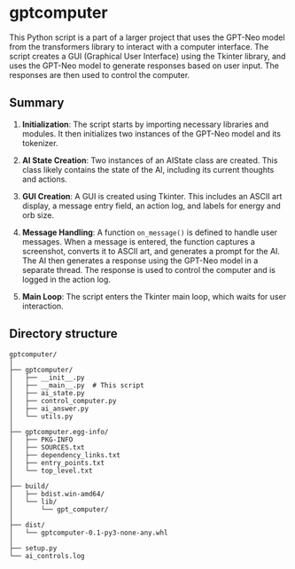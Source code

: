 # gptcomputer
This Python script is a part of a larger project that uses the GPT-Neo model from the transformers library to interact with a computer interface. The script creates a GUI (Graphical User Interface) using the Tkinter library, and uses the GPT-Neo model to generate responses based on user input. The responses are then used to control the computer.

## Summary

1. **Initialization**: The script starts by importing necessary libraries and modules. It then initializes two instances of the GPT-Neo model and its tokenizer.

2. **AI State Creation**: Two instances of an AIState class are created. This class likely contains the state of the AI, including its current thoughts and actions.

3. **GUI Creation**: A GUI is created using Tkinter. This includes an ASCII art display, a message entry field, an action log, and labels for energy and orb size.

4. **Message Handling**: A function `on_message()` is defined to handle user messages. When a message is entered, the function captures a screenshot, converts it to ASCII art, and generates a prompt for the AI. The AI then generates a response using the GPT-Neo model in a separate thread. The response is used to control the computer and is logged in the action log.

5. **Main Loop**: The script enters the Tkinter main loop, which waits for user interaction.

## Directory structure
```
gptcomputer/
│
├── gptcomputer/
│   ├── __init__.py
│   ├── __main__.py  # This script
│   ├── ai_state.py
│   ├── control_computer.py
│   ├── ai_answer.py
│   └── utils.py
│
├── gptcomputer.egg-info/
│   ├── PKG-INFO
│   ├── SOURCES.txt
│   ├── dependency_links.txt
│   ├── entry_points.txt
│   └── top_level.txt
│
├── build/
│   ├── bdist.win-amd64/
│   └── lib/
│       └── gpt_computer/
│
├── dist/
│   └── gptcomputer-0.1-py3-none-any.whl
│
├── setup.py
└── ai_controls.log
```
